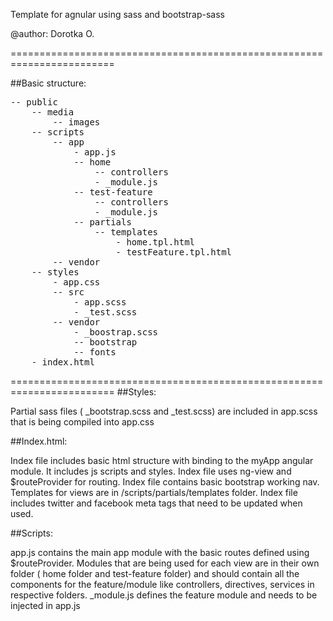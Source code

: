 Template for agnular using sass and bootstrap-sass

@author: Dorotka O.

========================================================================

##Basic structure:
<pre>
-- public
    -- media
        -- images
    -- scripts
        -- app
            - app.js
            -- home
                -- controllers
                - _module.js
            -- test-feature
                -- controllers
                - _module.js
            -- partials
                -- templates
                    - home.tpl.html
                    - testFeature.tpl.html
        -- vendor
    -- styles
        - app.css
        -- src
            - app.scss
            - _test.scss
        -- vendor
            - _boostrap.scss
            -- bootstrap
            -- fonts
    - index.html
</pre>
========================================================================
##Styles:

Partial sass files ( _bootstrap.scss and _test.scss) are included in app.scss that is being compiled into app.css

##Index.html:

Index file includes basic html structure with binding to the myApp angular module. It includes js scripts and styles. 
Index file uses ng-view and $routeProvider for routing.
Index file contains basic bootstrap working nav.
Templates for views are in /scripts/partials/templates folder.
Index file includes twitter and facebook meta tags that need to be updated when used.

##Scripts:

app.js contains the main app module with the basic routes defined using $routeProvider.
Modules that are being used for each view are in their own folder ( home folder and test-feature folder) and should contain all the components for the feature/module like controllers, directives, services in respective folders.
_module.js defines the feature module and needs to be injected in app.js


